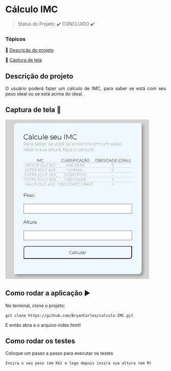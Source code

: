 <h1>Cálculo IMC</h1> 

> Status do Projeto: :heavy_check_mark: CONCLUIDO :heavy_check_mark:

### Tópicos 

:small_blue_diamond: [Descrição do projeto](#descrição-do-projeto)

:small_blue_diamond: [Captura de tela](#captura-de-tela-dash)


## Descrição do projeto 

<p align="justify">
  O usuário poderá fazer um cálculo de IMC, para saber se está com seu peso ideal ou se está acima do ideal.
</p>

## Captura de tela :dash:

![Visual do projeto](calcIMC.jpg)


## Como rodar a aplicação :arrow_forward:

No terminal, clone o projeto: 

```
git clone https://github.com/BryanCarlos/calculo-IMC.git
```

E então abra a o arquivo index.html!


## Como rodar os testes

Coloque um passo a passo para executar os testes

```
Insira o seu peso (em KG) e logo depois insira sua altura (em M)
```
